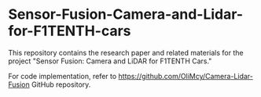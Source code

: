 # Sensor-Fusion-Camera-and-Lidar-for-F1TENTH-cars
This repository contains the research paper and related materials for the project "Sensor Fusion: Camera and LiDAR for F1TENTH Cars."

For code implementation, refer to https://github.com/OliMcy/Camera-Lidar-Fusion GitHub repository.
